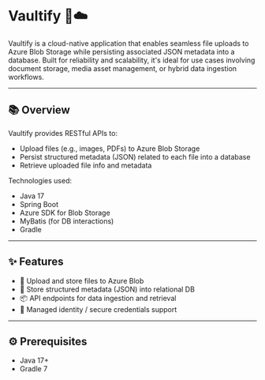 # Vaultify 🔐☁️

Vaultify is a cloud-native application that enables seamless file uploads to Azure Blob Storage while persisting associated JSON metadata into a database. Built for reliability and scalability, it's ideal for use cases involving document storage, media asset management, or hybrid data ingestion workflows.

---

## 📚 Overview

Vaultify provides RESTful APIs to:

- Upload files (e.g., images, PDFs) to Azure Blob Storage
- Persist structured metadata (JSON) related to each file into a database
- Retrieve uploaded file info and metadata

Technologies used:
- Java 17
- Spring Boot
- Azure SDK for Blob Storage
- MyBatis (for DB interactions)
- Gradle

---

## ✨ Features

- 🔄 Upload and store files to Azure Blob
- 🧾 Store structured metadata (JSON) into relational DB
- 📦 API endpoints for data ingestion and retrieval
- 🔐 Managed identity / secure credentials support

---

## ⚙️ Prerequisites

- Java 17+
- Gradle 7

